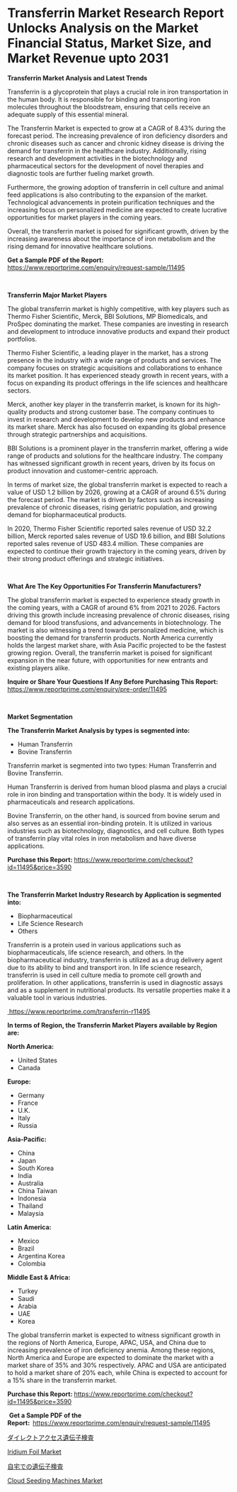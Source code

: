 <p><h1>Transferrin Market Research Report Unlocks Analysis on the Market Financial Status, Market Size, and Market Revenue upto 2031</h1></p><p><strong>Transferrin Market Analysis and Latest Trends</strong></p>
<p><p>Transferrin is a glycoprotein that plays a crucial role in iron transportation in the human body. It is responsible for binding and transporting iron molecules throughout the bloodstream, ensuring that cells receive an adequate supply of this essential mineral.</p><p>The Transferrin Market is expected to grow at a CAGR of 8.43% during the forecast period. The increasing prevalence of iron deficiency disorders and chronic diseases such as cancer and chronic kidney disease is driving the demand for transferrin in the healthcare industry. Additionally, rising research and development activities in the biotechnology and pharmaceutical sectors for the development of novel therapies and diagnostic tools are further fueling market growth.</p><p>Furthermore, the growing adoption of transferrin in cell culture and animal feed applications is also contributing to the expansion of the market. Technological advancements in protein purification techniques and the increasing focus on personalized medicine are expected to create lucrative opportunities for market players in the coming years.</p><p>Overall, the transferrin market is poised for significant growth, driven by the increasing awareness about the importance of iron metabolism and the rising demand for innovative healthcare solutions.</p></p>
<p><strong>Get a Sample PDF of the Report:&nbsp;</strong> <a href="https://www.reportprime.com/enquiry/request-sample/11495">https://www.reportprime.com/enquiry/request-sample/11495</a></p>
<p>&nbsp;</p>
<p><strong>Transferrin Major Market Players</strong></p>
<p><p>The global transferrin market is highly competitive, with key players such as Thermo Fisher Scientific, Merck, BBI Solutions, MP Biomedicals, and ProSpec dominating the market. These companies are investing in research and development to introduce innovative products and expand their product portfolios.</p><p>Thermo Fisher Scientific, a leading player in the market, has a strong presence in the industry with a wide range of products and services. The company focuses on strategic acquisitions and collaborations to enhance its market position. It has experienced steady growth in recent years, with a focus on expanding its product offerings in the life sciences and healthcare sectors.</p><p>Merck, another key player in the transferrin market, is known for its high-quality products and strong customer base. The company continues to invest in research and development to develop new products and enhance its market share. Merck has also focused on expanding its global presence through strategic partnerships and acquisitions.</p><p>BBI Solutions is a prominent player in the transferrin market, offering a wide range of products and solutions for the healthcare industry. The company has witnessed significant growth in recent years, driven by its focus on product innovation and customer-centric approach.</p><p>In terms of market size, the global transferrin market is expected to reach a value of USD 1.2 billion by 2026, growing at a CAGR of around 6.5% during the forecast period. The market is driven by factors such as increasing prevalence of chronic diseases, rising geriatric population, and growing demand for biopharmaceutical products.</p><p>In 2020, Thermo Fisher Scientific reported sales revenue of USD 32.2 billion, Merck reported sales revenue of USD 19.6 billion, and BBI Solutions reported sales revenue of USD 483.4 million. These companies are expected to continue their growth trajectory in the coming years, driven by their strong product offerings and strategic initiatives.</p></p>
<p>&nbsp;</p>
<p><strong>What Are The Key Opportunities For Transferrin Manufacturers?</strong></p>
<p><p>The global transferrin market is expected to experience steady growth in the coming years, with a CAGR of around 6% from 2021 to 2026. Factors driving this growth include increasing prevalence of chronic diseases, rising demand for blood transfusions, and advancements in biotechnology. The market is also witnessing a trend towards personalized medicine, which is boosting the demand for transferrin products. North America currently holds the largest market share, with Asia Pacific projected to be the fastest growing region. Overall, the transferrin market is poised for significant expansion in the near future, with opportunities for new entrants and existing players alike.</p></p>
<p><strong>Inquire or Share Your Questions If Any Before Purchasing This Report:</strong> <a href="https://www.reportprime.com/enquiry/pre-order/11495">https://www.reportprime.com/enquiry/pre-order/11495</a></p>
<p>&nbsp;</p>
<p><strong>Market Segmentation</strong></p>
<p><strong>The Transferrin Market Analysis by types is segmented into:</strong></p>
<p><ul><li>Human Transferrin</li><li>Bovine Transferrin</li></ul></p>
<p><p>Transferrin market is segmented into two types: Human Transferrin and Bovine Transferrin. </p><p>Human Transferrin is derived from human blood plasma and plays a crucial role in iron binding and transportation within the body. It is widely used in pharmaceuticals and research applications.</p><p>Bovine Transferrin, on the other hand, is sourced from bovine serum and also serves as an essential iron-binding protein. It is utilized in various industries such as biotechnology, diagnostics, and cell culture. Both types of transferrin play vital roles in iron metabolism and have diverse applications.</p></p>
<p><strong>Purchase this Report:&nbsp;</strong><a href="https://www.reportprime.com/checkout?id=11495&price=3590">https://www.reportprime.com/checkout?id=11495&price=3590</a></p>
<p>&nbsp;</p>
<p><strong>The Transferrin Market Industry Research by Application is segmented into:</strong></p>
<p><ul><li>Biopharmaceutical</li><li>Life Science Research</li><li>Others</li></ul></p>
<p><p>Transferrin is a protein used in various applications such as biopharmaceuticals, life science research, and others. In the biopharmaceutical industry, transferrin is utilized as a drug delivery agent due to its ability to bind and transport iron. In life science research, transferrin is used in cell culture media to promote cell growth and proliferation. In other applications, transferrin is used in diagnostic assays and as a supplement in nutritional products. Its versatile properties make it a valuable tool in various industries.</p></p>
<p><a href="https://www.reportprime.com/transferrin-r11495">&nbsp;https://www.reportprime.com/transferrin-r11495</a></p>
<p><strong>In terms of Region, the Transferrin Market Players available by Region are:</strong></p>
<p>
    <p> <strong> North America: </strong>
        <ul>
            <li>United States</li>
            <li>Canada</li>
        </ul>
        </p> 
    <p> <strong> Europe: </strong>
        <ul>
            <li>Germany</li>
            <li>France</li>
            <li>U.K.</li>
            <li>Italy</li>
            <li>Russia</li>
        </ul>
        </p> 
    <p> <strong> Asia-Pacific: </strong>
        <ul>
            <li>China</li>
            <li>Japan</li>
            <li>South Korea</li>
            <li>India</li>
            <li>Australia</li>
            <li>China Taiwan</li>
            <li>Indonesia</li>
            <li>Thailand</li>
            <li>Malaysia</li>
        </ul>
        </p> 
    <p> <strong> Latin America: </strong>
        <ul>
            <li>Mexico</li>
            <li>Brazil</li>
            <li>Argentina Korea</li>
            <li>Colombia</li>
        </ul>
        </p> 
    <p> <strong> Middle East & Africa: </strong>
        <ul>
            <li>Turkey</li>
            <li>Saudi</li>
            <li>Arabia</li>
            <li>UAE</li>
            <li>Korea</li>
        </ul>
    </p>
    </p>
<p><p>The global transferrin market is expected to witness significant growth in the regions of North America, Europe, APAC, USA, and China due to increasing prevalence of iron deficiency anemia. Among these regions, North America and Europe are expected to dominate the market with a market share of 35% and 30% respectively. APAC and USA are anticipated to hold a market share of 20% each, while China is expected to account for a 15% share in the transferrin market.</p></p>
<p><strong>Purchase this Report: </strong><a href="https://www.reportprime.com/checkout?id=11495&price=3590">https://www.reportprime.com/checkout?id=11495&price=3590</a></p>
<p>&nbsp;<strong>Get a Sample PDF of the Report:&nbsp;&nbsp;</strong><a href="https://www.reportprime.com/enquiry/request-sample/11495">https://www.reportprime.com/enquiry/request-sample/11495</a></p>
<p><strong></strong></p>
<p><p><a href="https://github.com/tubbs463/Market-Research-Report-List-1/blob/main/132385382894.md">ダイレクトアクセス遺伝子検査</a></p><p><a href="https://www.linkedin.com/pulse/iridium-foil-market-size-cagr-trends-2024-2030-hamp-shire-bq9dc?trackingId=rYW1jI9F%2FLFiQcyIlT%2B1Bg%3D%3D">Iridium Foil Market</a></p><p><a href="https://github.com/LeoraEber/Market-Research-Report-List-1/blob/main/242859982895.md">自宅での遺伝子検査</a></p><p><a href="https://www.linkedin.com/pulse/cloud-seeding-machines-market-size-reveals-best-marketing-channels-frzvc?trackingId=2qNoPwZn1vH7pAv8hSbTXQ%3D%3D">Cloud Seeding Machines Market</a></p></p>